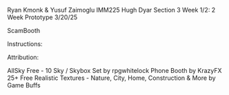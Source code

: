 Ryan Kmonk & Yusuf Zaimoglu
IMM225
Hugh Dyar
Section 3 Week 1/2: 2 Week Prototype
3/20/25

ScamBooth

Instructions:

Attribution:

AllSky Free - 10 Sky / Skybox Set by rpgwhitelock
Phone Booth by KrazyFX
25+ Free Realistic Textures - Nature, City, Home, Construction & More by Game Buffs



